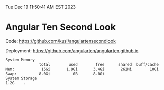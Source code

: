 Tue Dec 19 11:50:41 AM EST 2023

# Angular Ten Second Look

Code: https://github.com/kusl/angulartensecondlook

Deployment: https://github.com/angularten/angularten.github.io

```bash
System Memory
               total        used        free      shared  buff/cache   available
Mem:            15Gi       1.9Gi       3.4Gi       262Mi        10Gi        13Gi
Swap:          8.0Gi          0B       8.0Gi
System Storage
1.2G	.
```
```bash
